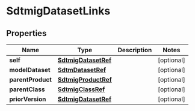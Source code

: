 

# SdtmigDatasetLinks


## Properties

| Name | Type | Description | Notes |
|------------ | ------------- | ------------- | -------------|
|**self** | [**SdtmigDatasetRef**](SdtmigDatasetRef.md) |  |  [optional] |
|**modelDataset** | [**SdtmDatasetRef**](SdtmDatasetRef.md) |  |  [optional] |
|**parentProduct** | [**SdtmigProductRef**](SdtmigProductRef.md) |  |  [optional] |
|**parentClass** | [**SdtmigClassRef**](SdtmigClassRef.md) |  |  [optional] |
|**priorVersion** | [**SdtmigDatasetRef**](SdtmigDatasetRef.md) |  |  [optional] |



